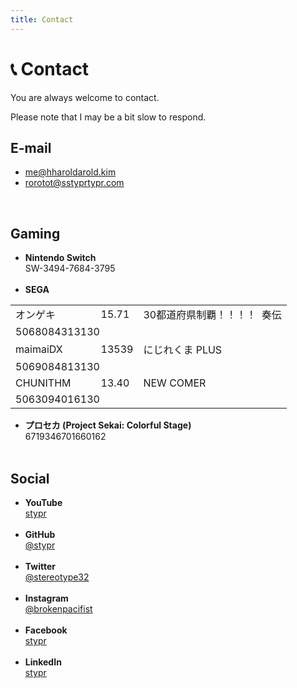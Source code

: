 ```yaml
---
title: Contact
---
```


# &#128222; Contact

You are always welcome to contact.

Please note that I may be a bit slow to respond.


## E-mail

* [me&#64;h<span class="block">harold</span>arold.kim](mailto:)<br>
* [ro<span class="block">rot</span>ot&#64;s<span class="block">stypr</span>typr.com](mailto:)

<br>

## Gaming

* <b>Nintendo Switch</b><br>SW-3494-7684-3795<br><br>
* <b>SEGA</b><br>
<div style="">
    <table>
        <tr>
            <td>
                オンゲキ
            </td>
            <td>
                15.71
            </td>
            <td>
                <span class="badge">30都道府県制覇！！！！</span>&nbsp;
                <span class="badge">奏伝</span>
            </td>
        </tr>
        <tr>
            <td colspan=3>
                5068084313130
            </td>
        </tr>
        <tr>
            <td>
                maimaiDX
            </td>
            <td>
                13539
            </td>
            <td>
                <span class="badge">にじれくま PLUS</span>&nbsp;
            </td>
        </tr>
        <tr>
            <td colspan=3>
                5069084813130
            </td>
        </tr>
        <tr>
            <td style="padding-right: 40px;">
                CHUNITHM
            </td>
            <td>
                13.40
            </td>
            <td>
                <span class="badge">NEW COMER</span>
            </td>
        </tr>
        <tr>
            <td colspan=3>
                5063094016130
            </td>
        </tr>
    </table>
</div>

* <b>プロセカ (Project Sekai: Colorful Stage)</b><br>6719346701660162<br><br>

## Social

* <b>YouTube</b><br>[stypr](https://www.youtube.com/c/stypr)<br><br>
* <b>GitHub</b><br>[@stypr](https://github.com/stypr)<br><br>
* <b>Twitter</b><br>[@stereotype32](https://twitter.com/stereotype32)<br><br>
* <b>Instagram</b><br>[@brokenpacifist](https://instagram.com/brokenpacifist)<br><br>
* <b>Facebook</b><br>[stypr](https://www.facebook.com/stypr)<br><br>
* <b>LinkedIn</b><br>[stypr](https://www.linkedin.com/in/stypr/)<br><br>
